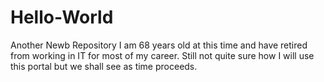 # Hello-World
Another Newb Repository
I am 68 years old at this time and have retired from working in IT for most of my career.
Still not quite sure how I will use this portal but we shall see as time proceeds.
